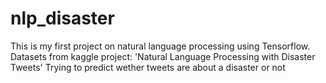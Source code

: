 # nlp_disaster

This is my first project on natural language processing using Tensorflow.
Datasets from kaggle project: 'Natural Language Processing with Disaster Tweets'
Trying to predict wether tweets are about a disaster or not
